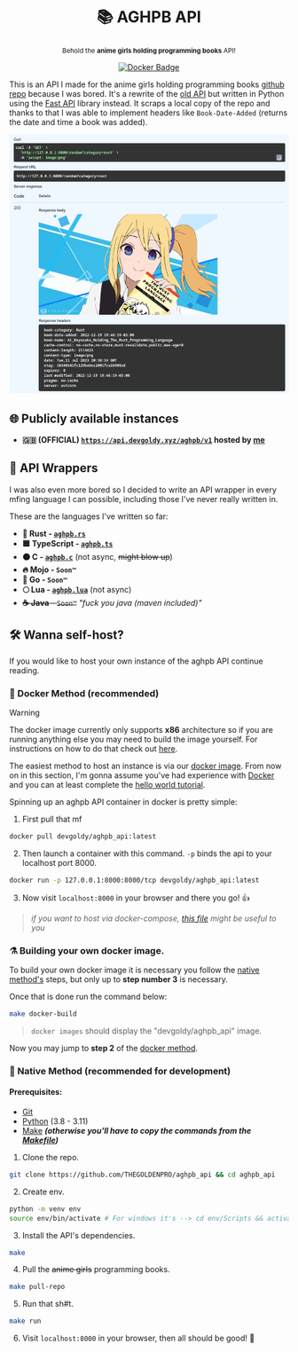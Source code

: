 <div align="center">

  # 📚 AGHPB API

  <sub>Behold the **anime girls holding programming books** API!</sub>

  [![Docker Badge](https://img.shields.io/docker/v/devgoldy/aghpb_api?label=docker)](https://hub.docker.com/r/devgoldy/aghpb_api "We're on docker!")

</div>

This is an API I made for the anime girls holding programming books [github repo](https://github.com/cat-milk/Anime-Girls-Holding-Programming-Books) because I was bored.
It's a rewrite of the [old API](https://github.com/THEGOLDENPRO/aghpb_api_legacy) but written in Python using the [Fast API](https://github.com/tiangolo/fastapi) library instead.
It scraps a local copy of the repo and thanks to that I was able to implement headers like ``Book-Date-Added`` (returns the date and time a book was added).

<img src="./assets/screenshot_1.png" width="600px">

## 🌐 Publicly available instances
- **🇬🇧 (OFFICIAL) [``https://api.devgoldy.xyz/aghpb/v1``](https://api.devgoldy.xyz/aghpb/v1) hosted by [me](https://github.com/THEGOLDENPRO)**
  
## 💫 API Wrappers
I was also even more bored so I decided to write an API wrapper in every mfing language I can possible, including those I've never really written in.

These are the languages I've written so far:
- **🦀 Rust - [``aghpb.rs``](https://github.com/THEGOLDENPRO/aghpb.rs)**
- **🟦 TypeScript - [``aghpb.ts``](https://github.com/THEGOLDENPRO/aghpb.ts)**
- **⚫ C - [``aghpb.c``](https://github.com/THEGOLDENPRO/aghpb.c)** (not async, ~~might blow up~~)
- **🔥 Mojo - ``Soon™``**
- **🔵 Go - ``Soon™``**
- **🌕 Lua - [``aghpb.lua``](https://github.com/THEGOLDENPRO/aghpb.lua)** (not async)
- ~~**☕ Java** - ``Soon™``~~ *"fuck you java (maven included)"*

## 🛠️ Wanna self-host?
If you would like to host your own instance of the aghpb API continue reading.

### 🐬 Docker Method (recommended)
> [!Warning]
> The docker image currently only supports **x86** architecture so if you are running anything else you may need to build the image yourself. For instructions on how to do that check out [here](#%EF%B8%8F-building-your-own-docker-image).

The easiest method to host an instance is via our [docker image](https://hub.docker.com/r/devgoldy/aghpb_api/tags). From now on in this section, I'm gonna assume you've had experience with [Docker](https://www.docker.com/) and you can at least complete the [hello world tutorial](https://docker-curriculum.com/#getting-started).

Spinning up an aghpb API container in docker is pretty simple:

1. First pull that mf
```sh
docker pull devgoldy/aghpb_api:latest
```
2. Then launch a container with this command. ``-p`` binds the api to your localhost port 8000.
```sh
docker run -p 127.0.0.1:8000:8000/tcp devgoldy/aghpb_api:latest
```
3. Now visit ``localhost:8000`` in your browser and there you go! 👍
> *if you want to host via docker-compose, [this file](https://github.com/THEGOLDENPRO/aghpb_api/blob/main/docker-compose.yml) might be useful to you*

### ⚗️ Building your own docker image.
To build your own docker image it is necessary you follow the [native method's](#-native-method-recommended-for-development) steps, but only up to **step number 3** is necessary.

Once that is done run the command below:
```sh
make docker-build
```
> ``docker images`` should display the "devgoldy/aghpb_api" image.

Now you may jump to **step 2** of the [docker method](#-docker-method-recommended).

### 🐍 Native Method (recommended for development)

#### Prerequisites:
- [Git](https://git-scm.com/downloads)
- [Python](https://www.python.org/downloads/) (3.8 - 3.11)
- [Make](https://www.gnu.org/software/make/#download) ***(otherwise you'll have to copy the commands from the [Makefile](https://github.com/THEGOLDENPRO/aghpb_api/blob/main/Makefile))***

1. Clone the repo.
```sh
git clone https://github.com/THEGOLDENPRO/aghpb_api && cd aghpb_api
```
2. Create env.
```sh
python -m venv env
source env/bin/activate # For windows it's --> cd env/Scripts && activate && cd ../../
```
3. Install the API's dependencies.
```sh
make
```
4. Pull the ~~anime girls~~ programming books.
```sh
make pull-repo
```
5. Run that sh#t.
```sh
make run
```
6. Visit ``localhost:8000`` in your browser, then all should be good! 🌈
